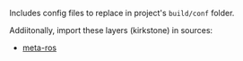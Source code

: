 Includes config files to replace in project's `build/conf` folder. 

Addiitonally, import these layers (kirkstone) in sources: 
* [meta-ros](https://github.com/ros/meta-ros/tree/kirkstone)
